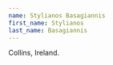 ```yaml
---
name: Stylianos Basagiannis
first_name: Stylianos
last_name: Basagiannis
---
```


Collins, Ireland.

